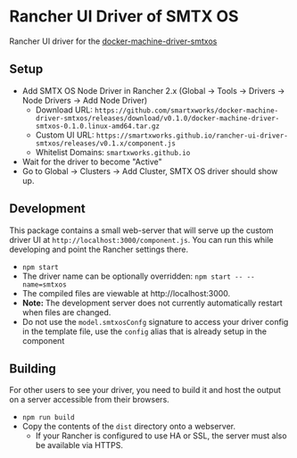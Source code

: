# Rancher UI Driver of SMTX OS

Rancher UI driver for the [docker-machine-driver-smtxos](https://github.com/smartxworks/docker-machine-driver-smtxos)

## Setup

* Add SMTX OS Node Driver in Rancher 2.x (Global -> Tools -> Drivers -> Node Drivers -> Add Node Driver)
  * Download URL: `https://github.com/smartxworks/docker-machine-driver-smtxos/releases/download/v0.1.0/docker-machine-driver-smtxos-0.1.0.linux-amd64.tar.gz`
  * Custom UI URL: `https://smartxworks.github.io/rancher-ui-driver-smtxos/releases/v0.1.x/component.js`
  * Whitelist Domains: `smartxworks.github.io`
* Wait for the driver to become "Active"
* Go to Global -> Clusters -> Add Cluster, SMTX OS driver should show up.

## Development

This package contains a small web-server that will serve up the custom driver UI at `http://localhost:3000/component.js`.  You can run this while developing and point the Rancher settings there.

* `npm start`
* The driver name can be optionally overridden: `npm start -- --name=smtxos`
* The compiled files are viewable at http://localhost:3000.
* **Note:** The development server does not currently automatically restart when files are changed.
* Do not use the `model.smtxosConfg` signature to access your driver config in the template file, use the `config` alias that is already setup in the component

## Building

For other users to see your driver, you need to build it and host the output on a server accessible from their browsers.

* `npm run build`
* Copy the contents of the `dist` directory onto a webserver.
  * If your Rancher is configured to use HA or SSL, the server must also be available via HTTPS.
